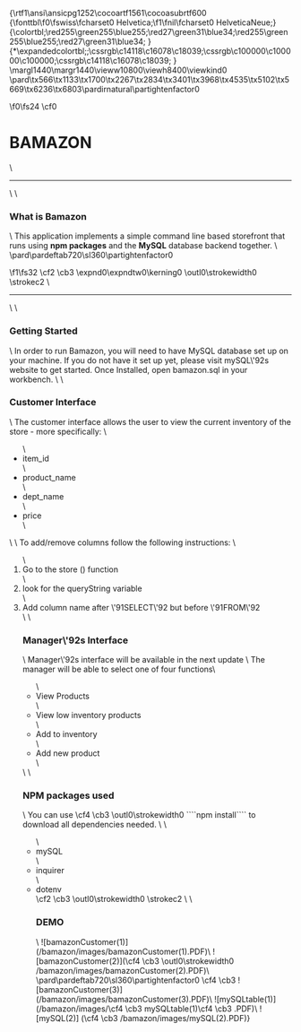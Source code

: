 {\rtf1\ansi\ansicpg1252\cocoartf1561\cocoasubrtf600
{\fonttbl\f0\fswiss\fcharset0 Helvetica;\f1\fnil\fcharset0 HelveticaNeue;}
{\colortbl;\red255\green255\blue255;\red27\green31\blue34;\red255\green255\blue255;\red27\green31\blue34;
}
{\*\expandedcolortbl;;\cssrgb\c14118\c16078\c18039;\cssrgb\c100000\c100000\c100000;\cssrgb\c14118\c16078\c18039;
}
\margl1440\margr1440\vieww10800\viewh8400\viewkind0
\pard\tx566\tx1133\tx1700\tx2267\tx2834\tx3401\tx3968\tx4535\tx5102\tx5669\tx6236\tx6803\pardirnatural\partightenfactor0

\f0\fs24 \cf0 <h1> BAMAZON </h1> \
<hr>\
\
<h3> What is Bamazon </h3> \
This application implements a simple command line based storefront that runs using <b>npm packages</b> and the <b>MySQL</b> database backend together. \
\pard\pardeftab720\sl360\partightenfactor0

\f1\fs32 \cf2 \cb3 \expnd0\expndtw0\kerning0
\outl0\strokewidth0 \strokec2 \
<hr> \
\
<h3> Getting Started </h3>\
In order to run Bamazon, you will need to have MySQL database set up on your machine. If you do not have it set up yet, please visit mySQL\'92s website to get started. Once Installed, open bamazon.sql in your workbench. \
\
<h3> Customer Interface </h3> \
The customer interface allows the user to view the current inventory of the store - more specifically: \
<ul> \
<li> item_id </li> \
<li>product_name </li>\
<li> dept_name </li> \
<li> price </li> \
</ul> \
 \
To add/remove columns follow the following instructions: \
<ol> \
<li> Go to the store () function </li> \
<li> look for the queryString variable </li>\
<li> Add column name after \'91SELECT\'92  but before \'91FROM\'92 </li> \
\
<h3> Manager\'92s Interface </h3>\
Manager\'92s interface will be available in the next update \
The manager will be able to select one of four functions\
<ul> \
<li> View Products </li> \
<li> View low inventory products </li> \
<li> Add to inventory </li> \
<li> Add new product </li>\
</ul>\
\
<h3> NPM packages used </h3> \
You can use \cf4 \cb3 \outl0\strokewidth0 ````npm install````  to download all dependencies needed. \
\
<ul> \
<li> mySQL </li> \
<li> inquirer </li> \
<li> dotenv </li> \cf2 \cb3 \outl0\strokewidth0 \strokec2 \
\
<h3> DEMO </h3> \
![bamazonCustomer(1)](/bamazon/images/bamazonCustomer(1).PDF)\
![bamazonCustomer(2)](\cf4 \cb3 \outl0\strokewidth0 /bamazon/images/bamazonCustomer(2).PDF)\
\pard\pardeftab720\sl360\partightenfactor0
\cf4 \cb3 ![bamazonCustomer(3)](/bamazon/images/bamazonCustomer(3).PDF)\
![mySQLtable(1)](/bamazon/images/\cf4 \cb3 mySQLtable(1)\cf4 \cb3 .PDF)\
![mySQL(2)] (\cf4 \cb3 /bamazon/images/mySQL(2).PDF)}
